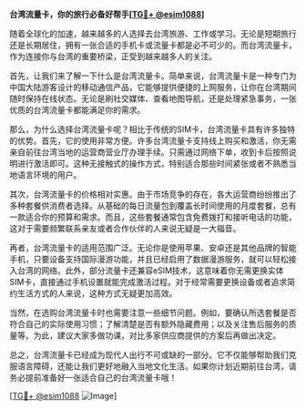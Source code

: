 **台湾流量卡，你的旅行必备好帮手[[TG💪+ @esim1088](https://t.me/s/esim1088)]**

随着全球化的加速，越来越多的人选择去台湾旅游、工作或学习。无论是短期旅行还是长期居住，拥有一张合适的手机卡或流量卡都是必不可少的。而台湾流量卡，作为连接你与台湾的重要桥梁，正受到越来越多人的关注。

首先，让我们来了解一下什么是台湾流量卡。简单来说，台湾流量卡是一种专门为中国大陆游客设计的移动通信产品，它能够提供便捷的上网服务，让你在台湾期间随时保持在线状态。无论是刷社交媒体、查看地图导航，还是处理紧急事务，一张优质的台湾流量卡都能满足你的需求。

那么，为什么选择台湾流量卡呢？相比于传统的SIM卡，台湾流量卡具有许多独特的优势。首先，它的使用非常方便。许多台湾流量卡支持线上购买和激活，你无需亲自前往台湾当地的运营商营业厅办理手续。只需通过网络下单，收到卡后按照说明进行激活即可。这种无接触式的操作方式，特别适合那些时间紧张或者不熟悉当地语言环境的用户。

其次，台湾流量卡的价格相对实惠。由于市场竞争的存在，各大运营商纷纷推出了多种套餐供消费者选择。从基础的每日流量包到覆盖长时间使用的月度套餐，总有一款适合你的预算和需求。而且，这些套餐通常包含免费拨打和接听电话的功能，这对于需要频繁联系亲友或者合作伙伴的人来说无疑是一大福音。

再者，台湾流量卡的适用范围广泛。无论你是使用苹果、安卓还是其他品牌的智能手机，只要设备支持国际漫游功能，并且已经启用了数据漫游服务，就可以轻松接入台湾的网络。此外，部分流量卡还兼容eSIM技术，这意味着你无需更换实体SIM卡，直接通过手机设置就能完成激活过程。对于经常需要更换设备或者追求简约生活方式的人来说，这种方式无疑更加高效。

当然，在选购台湾流量卡时也需要注意一些细节问题。例如，要确认所选套餐是否符合自己的实际使用习惯；了解清楚是否有额外隐藏费用；以及关注售后服务的质量等。为此，建议大家多做功课，对比多家供应商提供的方案后再做出决定。

总之，台湾流量卡已经成为现代人出行不可或缺的一部分。它不仅能够帮助我们克服语言障碍，还能让我们更好地融入当地文化生活。如果你计划近期前往台湾，请务必提前准备好一张适合自己的台湾流量卡哦！

[[TG💪+ @esim1088](https://t.me/s/esim1088) ![Image](https://i.postimg.cc/4NQfJmqS/Snipaste-2025-05-13-00-14-12.png)]